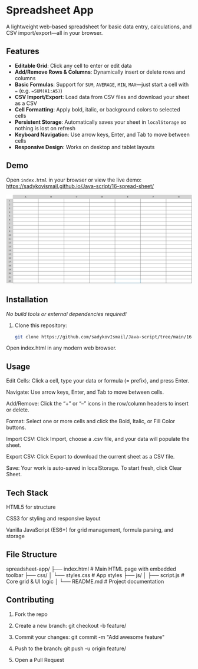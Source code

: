 # Spreadsheet App

A lightweight web-based spreadsheet for basic data entry, calculations, and CSV import/export—all in your browser.

## Features

- **Editable Grid**: Click any cell to enter or edit data  
- **Add/Remove Rows & Columns**: Dynamically insert or delete rows and columns  
- **Basic Formulas**: Support for `SUM`, `AVERAGE`, `MIN`, `MAX`—just start a cell with `=` (e.g. `=SUM(A1:A5)`)  
- **CSV Import/Export**: Load data from CSV files and download your sheet as a CSV  
- **Cell Formatting**: Apply bold, italic, or background colors to selected cells  
- **Persistent Storage**: Automatically saves your sheet in `localStorage` so nothing is lost on refresh  
- **Keyboard Navigation**: Use arrow keys, Enter, and Tab to move between cells  
- **Responsive Design**: Works on desktop and tablet layouts  

## Demo

Open `index.html` in your browser or view the live demo:  
<https://sadykovismail.github.io/Java-script/16-spread-sheet/>

![Screenshot of the Spreadsheet App](./screenshot.png)

## Installation

_No build tools or external dependencies required!_

1. Clone this repository:  
   ```bash
   git clone https://github.com/sadykovIsmail/Java-script/tree/main/16-spread-sheet
Open index.html in any modern web browser.

## Usage
Edit Cells: Click a cell, type your data or formula (= prefix), and press Enter.

Navigate: Use arrow keys, Enter, and Tab to move between cells.

Add/Remove: Click the “+” or “–” icons in the row/column headers to insert or delete.

Format: Select one or more cells and click the Bold, Italic, or Fill Color buttons.

Import CSV: Click Import, choose a .csv file, and your data will populate the sheet.

Export CSV: Click Export to download the current sheet as a CSV file.

Save: Your work is auto-saved in localStorage. To start fresh, click Clear Sheet.

## Tech Stack
HTML5 for structure

CSS3 for styling and responsive layout

Vanilla JavaScript (ES6+) for grid management, formula parsing, and storage

## File Structure

spreadsheet-app/
├── index.html           # Main HTML page with embedded toolbar
├── css/
│   └── styles.css       # App styles
├── js/
│   ├── script.js           # Core grid & UI logic
│
└── README.md            # Project documentation

## Contributing
1) Fork the repo

2) Create a new branch:
git checkout -b feature/<your-branch-name>

3) Commit your changes:
git commit -m "Add awesome feature"

4) Push to the branch:
git push -u origin feature/<your-branch-name>

5) Open a Pull Request
